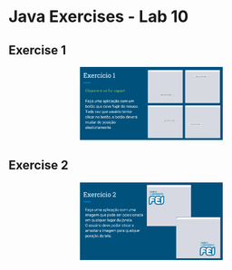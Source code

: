 # Java Exercises - Lab 10

## Exercise 1
<p align="center" >
  <img width="50%" src="/Lab10/repository-images/Ex01.png" />
</p>

## Exercise 2
<p align="center" >
  <img width="50%" src="/Lab10/repository-images/Ex02.png" />
</p>
